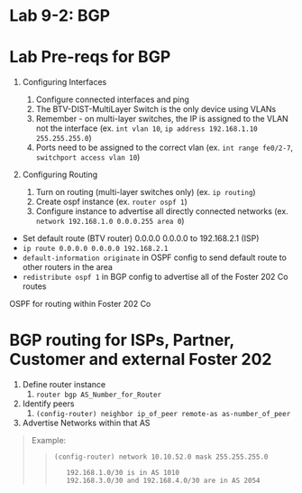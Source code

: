 # Lab 9-2: BGP

# Lab Pre-reqs for BGP

1. Configuring Interfaces
    1. Configure connected interfaces and ping
    2. The BTV-DIST-MultiLayer Switch is the only device using VLANs
    3. Remember - on multi-layer switches, the IP is assigned to the VLAN not the interface (ex. `int vlan 10`, `ip address 192.168.1.10 255.255.255.0`)
    4. Ports need to be assigned to the correct vlan (ex. `int range fe0/2-7`, `switchport access vlan 10`)
  
2. Configuring Routing
    1. Turn on routing (multi-layer switches only) (ex. `ip routing`)
    2. Create ospf instance (ex. `router ospf 1`)
    3. Configure instance to advertise all directly connected networks (ex. `network 192.168.1.0 0.0.0.255 area 0`)
    
* Set default route (BTV router) 0.0.0.0 0.0.0.0 to 192.168.2.1 (ISP)
* `ip route 0.0.0.0 0.0.0.0 192.168.2.1`
* `default-information originate` in OSPF config to send default route to other routers in the area
* `redistribute ospf 1` in BGP config to advertise all of the Foster 202 Co routes

OSPF for routing within Foster 202 Co


# BGP routing for ISPs, Partner, Customer and external Foster 202
1. Define router instance
    1. `router bgp AS_Number_for_Router`
2. Identify peers 
    1. `(config-router) neighbor ip_of_peer remote-as as-number_of_peer`
3. Advertise Networks within that AS

> Example:
>> `(config-router) network 10.10.52.0 mask 255.255.255.0`
>> ```   
>>    192.168.1.0/30 is in AS 1010
>>    192.168.3.0/30 and 192.168.4.0/30 are in AS 2054
